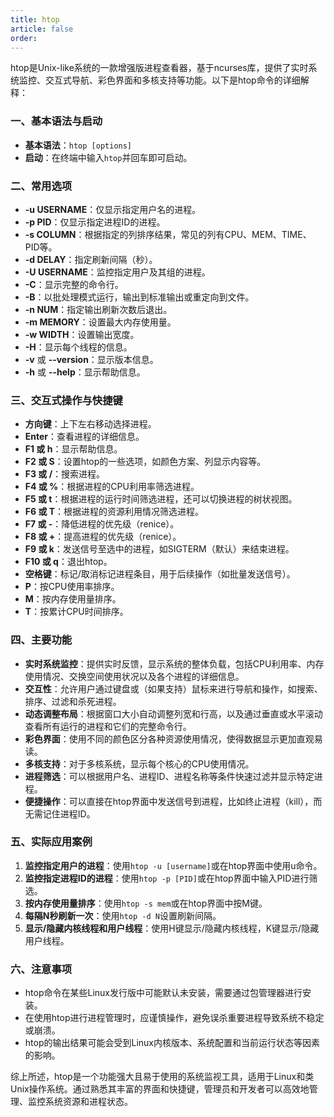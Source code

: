 ```yaml
---
title: htop
article: false
order: 
---
```


htop是Unix-like系统的一款增强版进程查看器，基于ncurses库，提供了实时系统监控、交互式导航、彩色界面和多核支持等功能。以下是htop命令的详细解释：

### 一、基本语法与启动

- **基本语法**：`htop [options]`
- **启动**：在终端中输入`htop`并回车即可启动。

### 二、常用选项

- **-u USERNAME**：仅显示指定用户名的进程。
- **-p PID**：仅显示指定进程ID的进程。
- **-s COLUMN**：根据指定的列排序结果，常见的列有CPU、MEM、TIME、PID等。
- **-d DELAY**：指定刷新间隔（秒）。
- **-U USERNAME**：监控指定用户及其组的进程。
- **-C**：显示完整的命令行。
- **-B**：以批处理模式运行，输出到标准输出或重定向到文件。
- **-n NUM**：指定输出刷新次数后退出。
- **-m MEMORY**：设置最大内存使用量。
- **-w WIDTH**：设置输出宽度。
- **-H**：显示每个线程的信息。
- **-v** 或 **--version**：显示版本信息。
- **-h** 或 **--help**：显示帮助信息。

### 三、交互式操作与快捷键

- **方向键**：上下左右移动选择进程。
- **Enter**：查看进程的详细信息。
- **F1 或 h**：显示帮助信息。
- **F2 或 S**：设置htop的一些选项，如颜色方案、列显示内容等。
- **F3 或 /**：搜索进程。
- **F4 或 %**：根据进程的CPU利用率筛选进程。
- **F5 或 t**：根据进程的运行时间筛选进程，还可以切换进程的树状视图。
- **F6 或 T**：根据进程的资源利用情况筛选进程。
- **F7 或 -**：降低进程的优先级（renice）。
- **F8 或 +**：提高进程的优先级（renice）。
- **F9 或 k**：发送信号至选中的进程，如SIGTERM（默认）来结束进程。
- **F10 或 q**：退出htop。
- **空格键**：标记/取消标记进程条目，用于后续操作（如批量发送信号）。
- **P**：按CPU使用率排序。
- **M**：按内存使用量排序。
- **T**：按累计CPU时间排序。

### 四、主要功能

- **实时系统监控**：提供实时反馈，显示系统的整体负载，包括CPU利用率、内存使用情况、交换空间使用状况以及各个进程的详细信息。
- **交互性**：允许用户通过键盘或（如果支持）鼠标来进行导航和操作，如搜索、排序、过滤和杀死进程。
- **动态调整布局**：根据窗口大小自动调整列宽和行高，以及通过垂直或水平滚动查看所有运行的进程和它们的完整命令行。
- **彩色界面**：使用不同的颜色区分各种资源使用情况，使得数据显示更加直观易读。
- **多核支持**：对于多核系统，显示每个核心的CPU使用情况。
- **进程筛选**：可以根据用户名、进程ID、进程名称等条件快速过滤并显示特定进程。
- **便捷操作**：可以直接在htop界面中发送信号到进程，比如终止进程（kill），而无需记住进程ID。

### 五、实际应用案例

1. **监控指定用户的进程**：使用`htop -u [username]`或在htop界面中使用u命令。
2. **监控指定进程ID的进程**：使用`htop -p [PID]`或在htop界面中输入PID进行筛选。
3. **按内存使用量排序**：使用`htop -s mem`或在htop界面中按M键。
4. **每隔N秒刷新一次**：使用`htop -d N`设置刷新间隔。
5. **显示/隐藏内核线程和用户线程**：使用H键显示/隐藏内核线程，K键显示/隐藏用户线程。

### 六、注意事项

- htop命令在某些Linux发行版中可能默认未安装，需要通过包管理器进行安装。
- 在使用htop进行进程管理时，应谨慎操作，避免误杀重要进程导致系统不稳定或崩溃。
- htop的输出结果可能会受到Linux内核版本、系统配置和当前运行状态等因素的影响。

综上所述，htop是一个功能强大且易于使用的系统监视工具，适用于Linux和类Unix操作系统。通过熟悉其丰富的界面和快捷键，管理员和开发者可以高效地管理、监控系统资源和进程状态。
